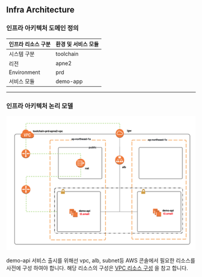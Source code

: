 ## Infra Architecture


### 인프라 아키텍처 도메인 정의

인프라 리소스 구분| 환경 및 서비스 모듈 | 
------------ | -------------- | 
시스템 구분     | toolchain      | 
리전          | apne2          | 
Environment  | prd            | 
서비스 모듈     | demo-app       | 

---

### 인프라 아키텍처 논리 모델
![demo-api infrastructure](../img/demo-api-infra-archi.png)

demo-api 서비스 출시를 위해선 vpc, alb, subnet등 AWS 콘솔에서 필요한 리소스를 사전에 구성 하여야 합니다.
해당 리소스의 구성은 [VPC 리소스 구성](/iac/infra-02) 을 참고 합니다.


